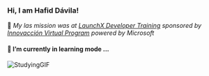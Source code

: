### Hi, I am Hafid Dávila!

🚀 *My las mission was at [LaunchX Developer Training](https://launchx.rocks/) sponsored by [Innovacción Virtual Program](https://news.microsoft.com/es-xl/mas-de-10-mil-estudiantes-mexicanos-se-han-capacitado-con-tecnologias-de-microsoft/) powered by Microsoft*

#### 🌱 I’m currently in learning mode ...
![StudyingGIF](https://user-images.githubusercontent.com/59171612/181078637-a8e4f3ed-74dc-4995-8152-9ffa1ca81615.gif)
<!--
**Hafid-Davila/Hafid-Davila** is a ✨ _special_ ✨ repository because its `README.md` (this file) appears on your GitHub profile.


Here are some ideas to get you started:

- 🔭 I’m currently working on ...
- 
- 👯 I’m looking to collaborate on ...
- 🤔 I’m looking for help with ...
- 💬 Ask me about ...
- 📫 How to reach me: ...
- 😄 Pronouns: ...
- ⚡ Fun fact: ...
-->
